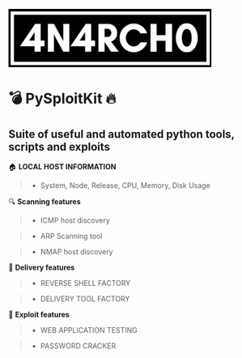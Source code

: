 ![alt text](img/label.png)

# 💣 PySploitKit 🔥

## Suite of useful and automated python tools, scripts and exploits

 🏠 **LOCAL HOST INFORMATION**

 > - System, Node, Release, CPU, Memory, Disk Usage

 🔍 **Scanning features**
 > - ICMP host discovery
 
 > - ARP Scanning tool
 
 > - NMAP host discovery

 🚀 **Delivery features**

 > - REVERSE SHELL FACTORY

 > - DELIVERY TOOL FACTORY

 🚨 **Exploit features**

> - WEB APPLICATION TESTING

> - PASSWORD CRACKER